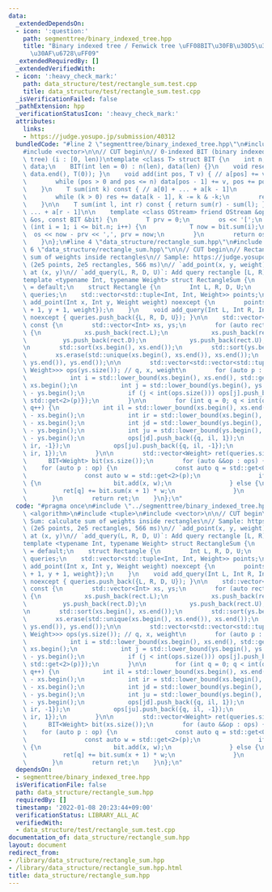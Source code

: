 ```yaml
---
data:
  _extendedDependsOn:
  - icon: ':question:'
    path: segmenttree/binary_indexed_tree.hpp
    title: "Binary indexed tree / Fenwick tree \uFF08BIT\u30FB\u30D5\u30A7\u30CB\u30C3\
      \u30AF\u6728\uFF09"
  _extendedRequiredBy: []
  _extendedVerifiedWith:
  - icon: ':heavy_check_mark:'
    path: data_structure/test/rectangle_sum.test.cpp
    title: data_structure/test/rectangle_sum.test.cpp
  _isVerificationFailed: false
  _pathExtension: hpp
  _verificationStatusIcon: ':heavy_check_mark:'
  attributes:
    links:
    - https://judge.yosupo.jp/submission/40312
  bundledCode: "#line 2 \"segmenttree/binary_indexed_tree.hpp\"\n#include <algorithm>\n\
    #include <vector>\n\n// CUT begin\n// 0-indexed BIT (binary indexed tree / Fenwick\
    \ tree) (i : [0, len))\ntemplate <class T> struct BIT {\n    int n;\n    std::vector<T>\
    \ data;\n    BIT(int len = 0) : n(len), data(len) {}\n    void reset() { std::fill(data.begin(),\
    \ data.end(), T(0)); }\n    void add(int pos, T v) { // a[pos] += v\n        pos++;\n\
    \        while (pos > 0 and pos <= n) data[pos - 1] += v, pos += pos & -pos;\n\
    \    }\n    T sum(int k) const { // a[0] + ... + a[k - 1]\n        T res = 0;\n\
    \        while (k > 0) res += data[k - 1], k -= k & -k;\n        return res;\n\
    \    }\n\n    T sum(int l, int r) const { return sum(r) - sum(l); } // a[l] +\
    \ ... + a[r - 1]\n\n    template <class OStream> friend OStream &operator<<(OStream\
    \ &os, const BIT &bit) {\n        T prv = 0;\n        os << '[';\n        for\
    \ (int i = 1; i <= bit.n; i++) {\n            T now = bit.sum(i);\n          \
    \  os << now - prv << ',', prv = now;\n        }\n        return os << ']';\n\
    \    }\n};\n#line 4 \"data_structure/rectangle_sum.hpp\"\n#include <tuple>\n#line\
    \ 6 \"data_structure/rectangle_sum.hpp\"\n\n// CUT begin\n// Rectangle Sum: calculate\
    \ sum of weights inside rectangles\n// Sample: https://judge.yosupo.jp/submission/40312\
    \ (2e5 points, 2e5 rectangles, 566 ms)\n// `add_point(x, y, weight)`: Add point\
    \ at (x, y)\n// `add_query(L, R, D, U)`: Add query rectangle [L, R) x [D, U)\n\
    template <typename Int, typename Weight> struct RectangleSum {\n    RectangleSum()\
    \ = default;\n    struct Rectangle {\n        Int L, R, D, U;\n    };\n    std::vector<Rectangle>\
    \ queries;\n    std::vector<std::tuple<Int, Int, Weight>> points;\n\n    void\
    \ add_point(Int x, Int y, Weight weight) noexcept {\n        points.push_back({x\
    \ + 1, y + 1, weight});\n    }\n    void add_query(Int L, Int R, Int D, Int U)\
    \ noexcept { queries.push_back({L, R, D, U}); }\n\n    std::vector<Weight> solve()\
    \ const {\n        std::vector<Int> xs, ys;\n        for (auto rect : queries)\
    \ {\n            xs.push_back(rect.L);\n            xs.push_back(rect.R);\n  \
    \          ys.push_back(rect.D);\n            ys.push_back(rect.U);\n        }\n\
    \n        std::sort(xs.begin(), xs.end());\n        std::sort(ys.begin(), ys.end());\n\
    \        xs.erase(std::unique(xs.begin(), xs.end()), xs.end());\n        ys.erase(std::unique(ys.begin(),\
    \ ys.end()), ys.end());\n\n        std::vector<std::vector<std::tuple<int, int,\
    \ Weight>>> ops(ys.size()); // q, x, weight\n        for (auto p : points) {\n\
    \            int i = std::lower_bound(xs.begin(), xs.end(), std::get<0>(p)) -\
    \ xs.begin();\n            int j = std::lower_bound(ys.begin(), ys.end(), std::get<1>(p))\
    \ - ys.begin();\n            if (j < int(ops.size())) ops[j].push_back({-1, i,\
    \ std::get<2>(p)});\n        }\n\n        for (int q = 0; q < int(queries.size());\
    \ q++) {\n            int il = std::lower_bound(xs.begin(), xs.end(), queries[q].L)\
    \ - xs.begin();\n            int ir = std::lower_bound(xs.begin(), xs.end(), queries[q].R)\
    \ - xs.begin();\n            int jd = std::lower_bound(ys.begin(), ys.end(), queries[q].D)\
    \ - ys.begin();\n            int ju = std::lower_bound(ys.begin(), ys.end(), queries[q].U)\
    \ - ys.begin();\n            ops[jd].push_back({q, il, 1});\n            ops[jd].push_back({q,\
    \ ir, -1});\n            ops[ju].push_back({q, il, -1});\n            ops[ju].push_back({q,\
    \ ir, 1});\n        }\n\n        std::vector<Weight> ret(queries.size());\n  \
    \      BIT<Weight> bit(xs.size());\n        for (auto &&op : ops) {\n        \
    \    for (auto p : op) {\n                const auto q = std::get<0>(p), x = std::get<1>(p);\n\
    \                const auto w = std::get<2>(p);\n                if (q == -1)\
    \ {\n                    bit.add(x, w);\n                } else {\n          \
    \          ret[q] += bit.sum(x + 1) * w;\n                }\n            }\n \
    \       }\n        return ret;\n    }\n};\n"
  code: "#pragma once\n#include \"../segmenttree/binary_indexed_tree.hpp\"\n#include\
    \ <algorithm>\n#include <tuple>\n#include <vector>\n\n// CUT begin\n// Rectangle\
    \ Sum: calculate sum of weights inside rectangles\n// Sample: https://judge.yosupo.jp/submission/40312\
    \ (2e5 points, 2e5 rectangles, 566 ms)\n// `add_point(x, y, weight)`: Add point\
    \ at (x, y)\n// `add_query(L, R, D, U)`: Add query rectangle [L, R) x [D, U)\n\
    template <typename Int, typename Weight> struct RectangleSum {\n    RectangleSum()\
    \ = default;\n    struct Rectangle {\n        Int L, R, D, U;\n    };\n    std::vector<Rectangle>\
    \ queries;\n    std::vector<std::tuple<Int, Int, Weight>> points;\n\n    void\
    \ add_point(Int x, Int y, Weight weight) noexcept {\n        points.push_back({x\
    \ + 1, y + 1, weight});\n    }\n    void add_query(Int L, Int R, Int D, Int U)\
    \ noexcept { queries.push_back({L, R, D, U}); }\n\n    std::vector<Weight> solve()\
    \ const {\n        std::vector<Int> xs, ys;\n        for (auto rect : queries)\
    \ {\n            xs.push_back(rect.L);\n            xs.push_back(rect.R);\n  \
    \          ys.push_back(rect.D);\n            ys.push_back(rect.U);\n        }\n\
    \n        std::sort(xs.begin(), xs.end());\n        std::sort(ys.begin(), ys.end());\n\
    \        xs.erase(std::unique(xs.begin(), xs.end()), xs.end());\n        ys.erase(std::unique(ys.begin(),\
    \ ys.end()), ys.end());\n\n        std::vector<std::vector<std::tuple<int, int,\
    \ Weight>>> ops(ys.size()); // q, x, weight\n        for (auto p : points) {\n\
    \            int i = std::lower_bound(xs.begin(), xs.end(), std::get<0>(p)) -\
    \ xs.begin();\n            int j = std::lower_bound(ys.begin(), ys.end(), std::get<1>(p))\
    \ - ys.begin();\n            if (j < int(ops.size())) ops[j].push_back({-1, i,\
    \ std::get<2>(p)});\n        }\n\n        for (int q = 0; q < int(queries.size());\
    \ q++) {\n            int il = std::lower_bound(xs.begin(), xs.end(), queries[q].L)\
    \ - xs.begin();\n            int ir = std::lower_bound(xs.begin(), xs.end(), queries[q].R)\
    \ - xs.begin();\n            int jd = std::lower_bound(ys.begin(), ys.end(), queries[q].D)\
    \ - ys.begin();\n            int ju = std::lower_bound(ys.begin(), ys.end(), queries[q].U)\
    \ - ys.begin();\n            ops[jd].push_back({q, il, 1});\n            ops[jd].push_back({q,\
    \ ir, -1});\n            ops[ju].push_back({q, il, -1});\n            ops[ju].push_back({q,\
    \ ir, 1});\n        }\n\n        std::vector<Weight> ret(queries.size());\n  \
    \      BIT<Weight> bit(xs.size());\n        for (auto &&op : ops) {\n        \
    \    for (auto p : op) {\n                const auto q = std::get<0>(p), x = std::get<1>(p);\n\
    \                const auto w = std::get<2>(p);\n                if (q == -1)\
    \ {\n                    bit.add(x, w);\n                } else {\n          \
    \          ret[q] += bit.sum(x + 1) * w;\n                }\n            }\n \
    \       }\n        return ret;\n    }\n};\n"
  dependsOn:
  - segmenttree/binary_indexed_tree.hpp
  isVerificationFile: false
  path: data_structure/rectangle_sum.hpp
  requiredBy: []
  timestamp: '2022-01-08 20:23:44+09:00'
  verificationStatus: LIBRARY_ALL_AC
  verifiedWith:
  - data_structure/test/rectangle_sum.test.cpp
documentation_of: data_structure/rectangle_sum.hpp
layout: document
redirect_from:
- /library/data_structure/rectangle_sum.hpp
- /library/data_structure/rectangle_sum.hpp.html
title: data_structure/rectangle_sum.hpp
---
```

